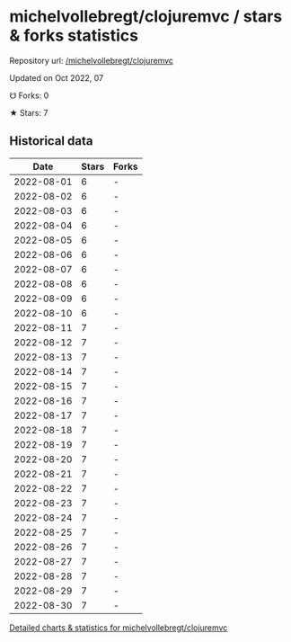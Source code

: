 # michelvollebregt/clojuremvc / stars & forks statistics

Repository url: [/michelvollebregt/clojuremvc](https://github.com/michelvollebregt/clojuremvc)

Updated on Oct 2022, 07

☋ Forks: 0

★ Stars: 7

## Historical data
| Date | Stars | Forks |
|------|-------|-------|
| 2022-08-01 | 6 | - | 
| 2022-08-02 | 6 | - | 
| 2022-08-03 | 6 | - | 
| 2022-08-04 | 6 | - | 
| 2022-08-05 | 6 | - | 
| 2022-08-06 | 6 | - | 
| 2022-08-07 | 6 | - | 
| 2022-08-08 | 6 | - | 
| 2022-08-09 | 6 | - | 
| 2022-08-10 | 6 | - | 
| 2022-08-11 | 7 | - | 
| 2022-08-12 | 7 | - | 
| 2022-08-13 | 7 | - | 
| 2022-08-14 | 7 | - | 
| 2022-08-15 | 7 | - | 
| 2022-08-16 | 7 | - | 
| 2022-08-17 | 7 | - | 
| 2022-08-18 | 7 | - | 
| 2022-08-19 | 7 | - | 
| 2022-08-20 | 7 | - | 
| 2022-08-21 | 7 | - | 
| 2022-08-22 | 7 | - | 
| 2022-08-23 | 7 | - | 
| 2022-08-24 | 7 | - | 
| 2022-08-25 | 7 | - | 
| 2022-08-26 | 7 | - | 
| 2022-08-27 | 7 | - | 
| 2022-08-28 | 7 | - | 
| 2022-08-29 | 7 | - | 
| 2022-08-30 | 7 | - | 


[Detailed charts & statistics for michelvollebregt/clojuremvc](https://reviewgithub.com/rep/michelvollebregt/clojuremvc)
